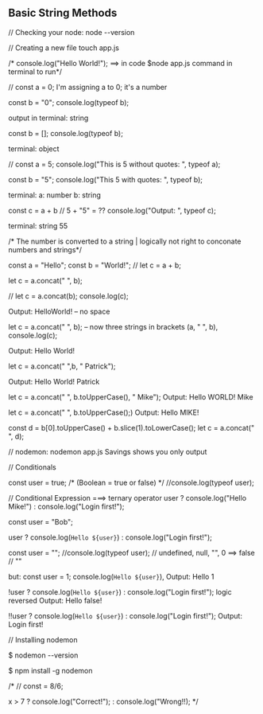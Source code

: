 ## Basic String Methods

// Checking your node: node --version

// Creating a new file touch app.js

/* console.log("Hello World!");  ==> in code
$node app.js command in terminal to run*/

// const a = 0;  I'm assigning a to 0; it's a number

const b = "0";
console.log(typeof b);

output in terminal: string

const b = [];
console.log(typeof b);

terminal: object

// const a = 5;
console.log("This is 5 without quotes: ", typeof a);

const b = "5";
console.log("This 5 with quotes: ", typeof b);

terminal: a: number
b: string

const c = a + b // 5 + "5" = ??
console.log("Output: ", typeof c);

terminal: string 55

/* The number is converted to a string | logically not right to conconate numbers and strings*/

const a = "Hello";
const b = "World!";
// let c = a + b;

let c = a.concat(" ", b);

// let c = a.concat(b);
console.log(c);

Output: HelloWorld! – no space

let c = a.concat(" ", b); – now three strings in brackets (a, " ", b),
console.log(c);

Output: Hello World!

let c = a.concat(" ",b, " Patrick");

Output: Hello World! Patrick

let c = a.concat(" ", b.toUpperCase(), " Mike");
Output: Hello WORLD! Mike

let c = a.concat(" ", b.toUpperCase();)
Output: Hello MIKE!

const d = b[0].toUpperCase() + b.slice(1).toLowerCase();
let c = a.concat(" ", d);

// nodemon: nodemon app.js
Savings shows you only output

// Conditionals

const user = true;
/* (Boolean = true or false) */
//console.log(typeof user);

// Conditional Expression ===> ternary operator
user ? console.log("Hello Mike!") : console.log("Login first!");

const user = "Bob";

user ? console.log(`Hello ${user}`) : console.log("Login first!");

const user = "";
//console.log(typeof user);
// undefined, null, "", 0 ==> false
// ""

but: const user = 1;
console.log(`Hello ${user}`), Output: Hello 1

!user ? console.log(`Hello ${user}`) : console.log("Login first!");
logic reversed Output: Hello false!

!!user ? console.log(`Hello ${user}`) : console.log("Login first!");
Output: Login first!

// Installing nodemon

$ nodemon --version

$ npm install -g nodemon





/* // const = 8/6;

x > 7 ? console.log("Correct!"); : console.log("Wrong!!); */